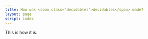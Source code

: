 ```yaml
---
title: How was <span class="decidables">decidables</span> made?
layout: page
script: index
---
```


This is how it is.
